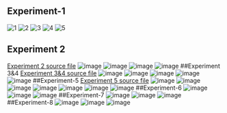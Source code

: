 ## Experiment-1
![1](https://user-images.githubusercontent.com/122254229/211475738-6c4e2d60-3b44-4bf4-b640-e13f4c51f0bc.jpg)
![2](https://user-images.githubusercontent.com/122254229/211475784-9c20af4a-85b3-4f2a-8427-82eb91cae6c4.jpg)
![3](https://user-images.githubusercontent.com/122254229/211475826-e8970243-250b-4fee-9ffb-578eb3c7a177.jpg)
![4](https://user-images.githubusercontent.com/122254229/211475878-4ac4671a-f202-4862-b8a0-1f01082ac30e.jpg)
![5](https://user-images.githubusercontent.com/122254229/211475913-217eafd7-7081-47d7-a32c-1f6f06530087.jpg)
## Experiment 2
[Experiment 2 source file](https://github.com/Deepthi192211156/DBMS/blob/main/experiment)
![image](https://user-images.githubusercontent.com/122254229/211607691-cca4a4e9-2ef2-45f9-a824-5e1f5b052a5d.png)
![image](https://user-images.githubusercontent.com/122254229/211607981-8b3f82c6-2e6d-4a08-96ef-7c797f54cee1.png)
![image](https://user-images.githubusercontent.com/122254229/211608326-dae55235-6a73-470d-a538-3d55972a53a4.png)
![image](https://user-images.githubusercontent.com/122254229/211608502-b9cf7410-f6da-4e21-8e75-7c1a65f2b020.png)
##Experiment 3&4
[Experiment 3&4 source file](https://github.com/Deepthi192211156/DBMS/blob/main/Experiment-3)
![image](https://user-images.githubusercontent.com/122254229/211610113-e2cbb834-b162-49a9-9494-2299e3ad4d35.png)
![image](https://user-images.githubusercontent.com/122254229/211610491-0e0f64dc-cf7b-47cf-9835-9b7c8ac864d2.png)
![image](https://user-images.githubusercontent.com/122254229/211610860-c2fcbdd7-3618-4a31-ad14-720a6eeff057.png)
![image](https://user-images.githubusercontent.com/122254229/211611355-65bed7c1-31a8-42c6-be96-93328620b580.png)
![image](https://user-images.githubusercontent.com/122254229/211611644-16d10cd1-20d3-4f43-8795-cc7ea93cbf22.png)
##Experiment-5
[Experiment 5 source file](https://github.com/Deepthi192211156/DBMS/blob/main/Experiment-5)
![image](https://user-images.githubusercontent.com/122254229/211613156-9261a66c-23ea-4706-af98-425d6ab0b361.png)
![image](https://user-images.githubusercontent.com/122254229/211613391-78fe183c-c5d0-4017-adbb-77db852baa87.png)
![image](https://user-images.githubusercontent.com/122254229/211613551-cb7545e0-81bb-45f9-a5d7-99c865be24c5.png)
![image](https://user-images.githubusercontent.com/122254229/211613853-a0cc56a8-414b-4002-a213-00dbfd05baad.png)
![image](https://user-images.githubusercontent.com/122254229/211614065-54b5b266-ed4b-4ad2-bb14-2f6419639faf.png)
![image](https://user-images.githubusercontent.com/122254229/211614312-34e79f06-d930-42cb-ad42-e9307aec912f.png)
![image](https://user-images.githubusercontent.com/122254229/211614531-87046bf4-27b5-44bd-a17c-c28da8d4114f.png)
##Experiment-6
![image](https://user-images.githubusercontent.com/122254229/211616903-a8b7e80d-204d-4ee6-bb18-dee328c40321.png)
![image](https://user-images.githubusercontent.com/122254229/211617070-9e2537d2-3c01-4605-bc3c-5fd36c3b4b8e.png)
![image](https://user-images.githubusercontent.com/122254229/211617219-221f452c-0c7c-4634-af7d-530c7eb4ad34.png)
##Experiment-7
![image](https://user-images.githubusercontent.com/122254229/211618425-a143e8a0-7d6a-432e-baa8-4a4090d7a0eb.png)
![image](https://user-images.githubusercontent.com/122254229/211618607-fd8675e0-f1e0-4a9d-9fe2-a7e0fa904fc0.png)
![image](https://user-images.githubusercontent.com/122254229/211618803-6b39ee49-fb99-4c08-9b80-1e67da8e58b6.png)
##Experiment-8
![image](https://user-images.githubusercontent.com/122254229/211620167-179720b8-c44a-4ab9-9a14-a9b26850d852.png)
![image](https://user-images.githubusercontent.com/122254229/211620363-f8d30911-6eaa-4b50-b3af-6b86f3e74307.png)
![image](https://user-images.githubusercontent.com/122254229/211620617-d839bbe9-9d98-4889-be3b-3621a8ca8187.png)











